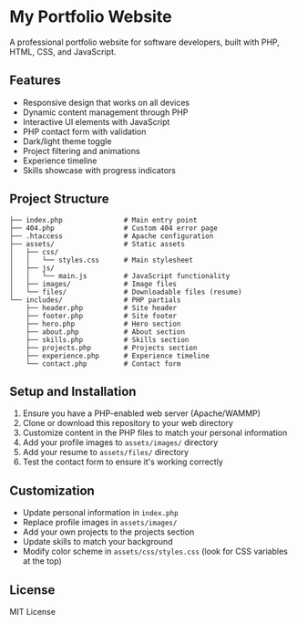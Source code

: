 # My Portfolio Website

A professional portfolio website for software developers, built with PHP, HTML, CSS, and JavaScript.

## Features

- Responsive design that works on all devices
- Dynamic content management through PHP
- Interactive UI elements with JavaScript
- PHP contact form with validation
- Dark/light theme toggle
- Project filtering and animations
- Experience timeline
- Skills showcase with progress indicators

## Project Structure

```
├── index.php               # Main entry point
├── 404.php                 # Custom 404 error page
├── .htaccess               # Apache configuration
├── assets/                 # Static assets
│   ├── css/                
│   │   └── styles.css      # Main stylesheet
│   ├── js/                 
│   │   └── main.js         # JavaScript functionality
│   ├── images/             # Image files
│   └── files/              # Downloadable files (resume)
└── includes/               # PHP partials
    ├── header.php          # Site header
    ├── footer.php          # Site footer
    ├── hero.php            # Hero section
    ├── about.php           # About section
    ├── skills.php          # Skills section
    ├── projects.php        # Projects section
    ├── experience.php      # Experience timeline
    └── contact.php         # Contact form
```

## Setup and Installation

1. Ensure you have a PHP-enabled web server (Apache/WAMMP)
2. Clone or download this repository to your web directory
3. Customize content in the PHP files to match your personal information
4. Add your profile images to `assets/images/` directory
5. Add your resume to `assets/files/` directory
6. Test the contact form to ensure it's working correctly

## Customization

- Update personal information in `index.php`
- Replace profile images in `assets/images/`
- Add your own projects to the projects section
- Update skills to match your background
- Modify color scheme in `assets/css/styles.css` (look for CSS variables at the top)

## License

MIT License